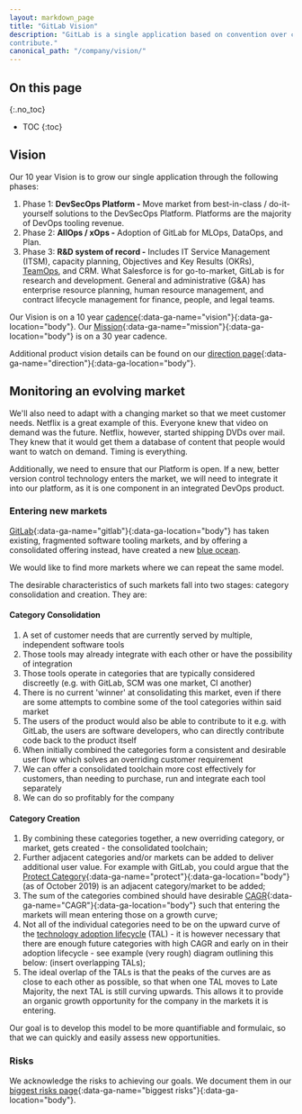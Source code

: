 ```yaml
---
layout: markdown_page
title: "GitLab Vision"
description: "GitLab is a single application based on convention over configuration  that everyone should be able to afford and adapt. With GitLab, everyone can
contribute."
canonical_path: "/company/vision/"
---
```


## On this page
{:.no_toc}

- TOC
{:toc}

## Vision

Our 10 year Vision is to grow our single application through the following phases:

1. Phase 1: **DevSecOps Platform -** Move market from best-in-class / do-it-yourself solutions to the DevSecOps Platform. Platforms are the majority of DevOps tooling revenue.
1. Phase 2: **AllOps / xOps -** Adoption of GitLab for MLOps, DataOps, and Plan.
1. Phase 3: **R&D system of record -** Includes IT Service Management (ITSM), capacity planning, Objectives and Key Results (OKRs), [TeamOps](/teamops/), and CRM. What Salesforce is for go-to-market, GitLab is for research and development. General and administrative (G&A) has enterprise resource planning, human resource management, and contract lifecycle management for finance, people, and legal teams.

Our Vision is on a 10 year [cadence](/company/cadence/#vision){:data-ga-name="vision"}{:data-ga-location="body"}. Our [Mission](/company/mission/){:data-ga-name="mission"}{:data-ga-location="body"} is on a 30 year cadence. 

Additional product vision details can be found on our [direction page](/direction/#vision){:data-ga-name="direction"}{:data-ga-location="body"}.

## Monitoring an evolving market

We'll also need to adapt with a changing market so that we meet customer needs. Netflix is a great example of this. Everyone knew that video on demand was the future. Netflix, however, started shipping DVDs over mail. They knew that it would get them a database of content that people would want to watch on demand. Timing is everything.

Additionally, we need to ensure that our Platform is open. If a new, better version control technology enters the market, we will need to integrate it into our platform, as it is one component in an integrated DevOps product.

### Entering new markets

[GitLab](https://about.gitlab.com){:data-ga-name="gitlab"}{:data-ga-location="body"} has taken existing, fragmented software tooling markets, and by offering a consolidated offering instead, have created a new [blue ocean](https://www.blueoceanstrategy.com/what-is-blue-ocean-strategy/).

We would like to find more markets where we can repeat the same model.

The desirable characteristics of such markets fall into two stages: category consolidation and creation.  They are:

#### Category Consolidation

1. A set of customer needs that are currently served by multiple, independent software tools
1. Those tools may already integrate with each other or have the possibility of integration
1. Those tools operate in categories that are typically considered discreetly (e.g. with GitLab, SCM was one market, CI another)
1. There is no current 'winner' at consolidating this market, even if there are some attempts to combine some of the tool categories within said market
1. The users of the product would also be able to contribute to it e.g. with GitLab, the users are software developers, who can directly contribute code back to the product itself
1. When initially combined the categories form a consistent and desirable user flow which solves an overriding customer requirement
1. We can offer a consolidated toolchain more cost effectively for customers, than needing to purchase, run and integrate each tool separately
1. We can do so profitably for the company

#### Category Creation

1. By combining these categories together, a new overriding category, or market, gets created - the consolidated toolchain;
1. Further adjacent categories and/or markets can be added to deliver additional user value.  For example with GitLab, you could argue that the [Protect Category](/stages-devops-lifecycle/protect/){:data-ga-name="protect"}{:data-ga-location="body"} (as of October 2019) is an adjacent category/market to be added;
1. The sum of the categories combined should have desirable [CAGR](https://investinganswers.com/dictionary/c/compound-annual-growth-rate-cagr){:data-ga-name="CAGR"}{:data-ga-location="body"} such that entering the markets will mean entering those on a growth curve;
1. Not all of the individual categories need to be on the upward curve of the [technology adoption lifecycle](https://medium.com/@shivayogiks/what-is-technology-adoption-life-cycle-and-chasm-e07084e7991f) (TAL) - it is however necessary that there are enough future categories with high CAGR and early on in their adoption lifecycle - see example (very rough) diagram outlining this below:
(insert overlapping TALs);
1. The ideal overlap of the TALs is that the peaks of the curves are as close to each other as possible, so that when one TAL moves to Late Majority, the next TAL is still curving upwards.  This allows it to provide an organic growth opportunity for the company in the markets it is entering.

Our goal is to develop this model to be more quantifiable and formulaic, so that we can quickly and easily assess new opportunities.

### Risks

We acknowledge the risks to achieving our goals. We document them in our [biggest risks page](/handbook/leadership/biggest-risks/){:data-ga-name="biggest risks"}{:data-ga-location="body"}.
